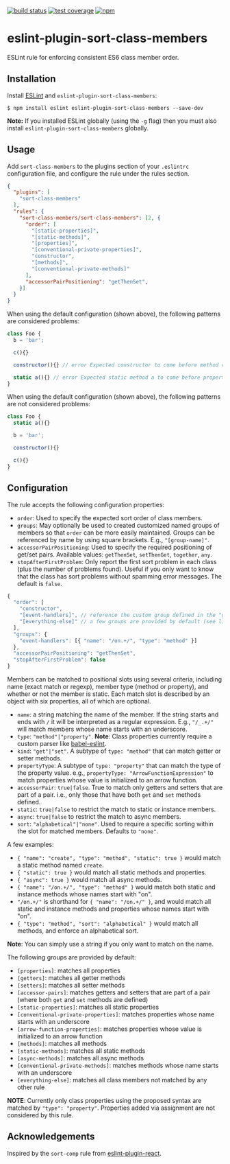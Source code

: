 [![build status][travis-image]][travis-url]
[![test coverage][coveralls-image]][coveralls-url]
[![npm][npm-image]][npm-url]

# eslint-plugin-sort-class-members

ESLint rule for enforcing consistent ES6 class member order.

## Installation

Install [ESLint](http://eslint.org) and `eslint-plugin-sort-class-members`:

```
$ npm install eslint eslint-plugin-sort-class-members --save-dev
```

**Note:** If you installed ESLint globally (using the `-g` flag) then you must also install `eslint-plugin-sort-class-members` globally.

## Usage

Add `sort-class-members` to the plugins section of your `.eslintrc` configuration file, and configure the rule under the rules section.

```json
{
  "plugins": [
    "sort-class-members"
  ],
  "rules": {
    "sort-class-members/sort-class-members": [2, {
      "order": [
        "[static-properties]",
        "[static-methods]",
        "[properties]",
        "[conventional-private-properties]",
        "constructor",
        "[methods]",
        "[conventional-private-methods]"
      ],
      "accessorPairPositioning": "getThenSet",
    }]
  }
}
```

When using the default configuration (shown above), the following patterns are considered problems:

```js
class Foo {
  b = 'bar';

  c(){}

  constructor(){} // error Expected constructor to come before method c

  static a(){} // error Expected static method a to come before property b
}
```

When using the default configuration (shown above), the following patterns are not considered problems:
```js
class Foo {
  static a(){}

  b = 'bar';

  constructor(){}

  c(){}
}
```

## Configuration

The rule accepts the following configuration properties:
* `order`: Used to specify the expected sort order of class members.
* `groups`: May optionally be used to created customized named groups of members so that `order` can be more easily maintained. Groups can be referenced by name by using square brackets. E.g., `"[group-name]"`.
* `accessorPairPositioning`: Used to specify the required positioning of get/set pairs. Available values: `getThenSet`, `setThenGet`, `together`, `any`.
* `stopAfterFirstProblem`: Only report the first sort problem in each class (plus the number of problems found). Useful if you only want to know that the class has sort problems without spamming error messages. The default is `false`.

```js
{
  "order": [
    "constructor",
    "[event-handlers]", // reference the custom group defined in the "groups" property
    "[everything-else]" // a few groups are provided by default (see list below)
  ],
  "groups": {
    "event-handlers": [{ "name": "/on.+/", "type": "method" }]
  },
  "accessorPairPositioning": "getThenSet",
  "stopAfterFirstProblem": false
}
```

Members can be matched to positional slots using several criteria, including name (exact match or regexp), member type (method or property), and whether or not the member is static. Each match slot is described by an object with six properties, all of which are optional.
* `name`: a string matching the name of the member. If the string starts and ends with `/` it will be interpreted as a regular expression. E.g., `"/_.+/"` will match members whose name starts with an underscore.
* `type`: `"method"|"property"`. **Note**: Class properties currently require a custom parser like [babel-eslint](https://github.com/babel/babel-eslint).
* `kind`: `"get"|"set"`. A subtype of `type: "method"` that can match getter or setter methods.
* `propertyType`: A subtype of `type: "property"` that can match the type of the property value. e.g., `propertyType: "ArrowFunctionExpression"` to match properties whose value is initialized to an arrow function.
* `accessorPair`: `true|false`. True to match only getters and setters that are part of a pair. i.e., only those that have both `get` and `set` methods defined.
* `static`: `true|false` to restrict the match to static or instance members.
* `async`: `true|false` to restrict the match to async members.
* `sort`: `"alphabetical"|"none"`. Used to require a specific sorting within the slot for matched members. Defaults to `"none"`.

A few examples:

* `{ "name": "create", "type": "method", "static": true }` would match a static method named `create`.
* `{ "static": true }` would match all static methods and properties.
* `{ "async": true }` would match all async methods.
* `{ "name": "/on.+/", "type": "method" }` would match both static and instance methods whose names start with "on".
* `"/on.+/"` is shorthand for `{ "name": "/on.+/" }`, and would match all static and instance methods and properties whose names start with "on".
* `{ "type": "method", "sort": "alphabetical" }` would match all methods, and enforce an alphabetical sort.

**Note**: You can simply use a string if you only want to match on the name.

The following groups are provided by default:
* `[properties]`: matches all properties
* `[getters]`: matches all getter methods
* `[setters]`: matches all setter methods
* `[accessor-pairs]`: matches getters and setters that are part of a pair (where both `get` and `set` methods are defined)
* `[static-properties]`: matches all static properties
* `[conventional-private-properties]`: matches properties whose name starts with an underscore
* `[arrow-function-properties]`: matches properties whose value is initialized to an arrow function
* `[methods]`: matches all methods
* `[static-methods]`: matches all static methods
* `[async-methods]`: matches all async methods
* `[conventional-private-methods]`: matches methods whose name starts with an underscore
* `[everything-else]`: matches all class members not matched by any other rule

**NOTE**: Currently only class properties using the proposed syntax are matched by `"type": "property"`. Properties added via assignment are not considered by this rule.

## Acknowledgements
Inspired by the `sort-comp` rule from [eslint-plugin-react](https://github.com/yannickcr/eslint-plugin-react).

[travis-image]: https://img.shields.io/travis/bryanrsmith/eslint-plugin-sort-class-members/master.svg?style=flat-square
[travis-url]: https://travis-ci.org/bryanrsmith/eslint-plugin-sort-class-members
[coveralls-image]: https://img.shields.io/coveralls/bryanrsmith/eslint-plugin-sort-class-members/master.svg?style=flat-square
[coveralls-url]: https://coveralls.io/github/bryanrsmith/eslint-plugin-sort-class-members?branch=master
[npm-image]: https://img.shields.io/npm/v/eslint-plugin-sort-class-members.svg?style=flat-square
[npm-url]: https://www.npmjs.com/package/eslint-plugin-sort-class-members
